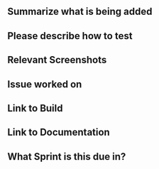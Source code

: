 <!---
Pull request template for Grim’s Coffin. Feel free to remove comments as you fill out information.
--->
## Summarize what is being added
<!--- Can use bullet lists here to cover new additions, but give a bit more detail than what is given in commit messages --->

## Please describe how to test
<!---Give the important steps needed for testing your main changes--->

## Relevant Screenshots
<!---Paste in some screenshots to help reduce the need for excess testing. If screenshots are not relevant here, then remove this section--->

## Issue worked on
<!---Paste in a link to the issue this PR addresses--->

## Link to Build
<!---Paste in a link to the build to test this PR on--->

## Link to Documentation
<!---Paste in a link to the documentation for this feature--->

## What Sprint is this due in?
<!---Only need to indicate here which week/deliverable the PR is for--->
